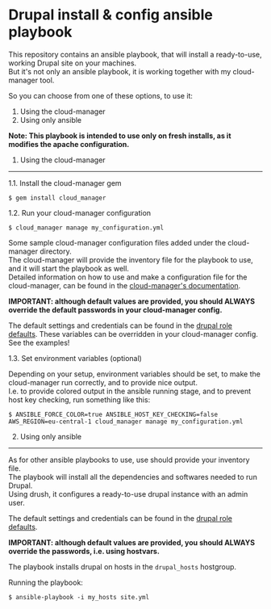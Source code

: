 Drupal install & config ansible playbook
========================================

This repository contains an ansible playbook, that will install a ready-to-use, working Drupal site on your machines.  
But it's not only an ansible playbook, it is working together with my cloud-manager tool.

So you can choose from one of these options, to use it:

1. Using the cloud-manager
2. Using only ansible

**Note: This playbook is intended to use only on fresh installs, as it modifies the apache configuration.**


1. Using the cloud-manager
--------------------------
  1.1. Install the cloud-manager gem

   ```
   $ gem install cloud_manager
   ```
   
  1.2. Run your cloud-manager configuration
  
   ```
   $ cloud_manager manage my_configuration.yml
   ```
   
   Some sample cloud-manager configuration files added under the cloud-manager directory.  
   The cloud-manager will provide the inventory file for the playbook to use, and it will start the playbook as well.  
   Detailed information on how to use and make a configuration file for the cloud-manager, can be found in the [cloud-manager's documentation](https://github.com/smatyas/cloud-manager).
   
   **IMPORTANT: although default values are provided, you should ALWAYS override the default passwords in your cloud-manager config.**
   
   The default settings and credentials can be found in the [drupal role defaults](drupal/defaults/main.yml). These variables can be overridden in your cloud-manager config. See the examples!
  
   
  1.3. Set environment variables (optional)
   
   Depending on your setup, environment variables should be set, to make the cloud-manager run correctly, and to provide nice output.  
   I.e. to provide colored output in the ansible running stage, and to prevent host key checking, run something like this:
   
   ```
   $ ANSIBLE_FORCE_COLOR=true ANSIBLE_HOST_KEY_CHECKING=false AWS_REGION=eu-central-1 cloud_manager manage my_configuration.yml
   ```
   
   
2. Using only ansible
---------------------

As for other ansible playbooks to use, use should provide your inventory file.  
The playbook will install all the dependencies and softwares needed to run Drupal.  
Using drush, it configures a ready-to-use drupal instance with an admin user. 

The default settings and credentials can be found in the [drupal role defaults](drupal/defaults/main.yml).

**IMPORTANT: although default values are provided, you should ALWAYS override the passwords, i.e. using hostvars.**

The playbook installs drupal on hosts in the `drupal_hosts` hostgroup.

Running the playbook:

```
$ ansible-playbook -i my_hosts site.yml
```